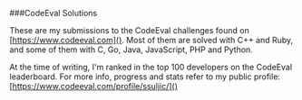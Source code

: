 ###CodeEval Solutions

These are my submissions to the CodeEval challenges found on [https://www.codeeval.com](). Most of them are solved with C++ and Ruby, and some of them with C, Go, Java, JavaScript, PHP and Python.

At the time of writing, I'm ranked in the top 100 developers on the CodeEval leaderboard. For more info, progress and stats refer to my public profile: [https://www.codeeval.com/profile/ssuljic/]()